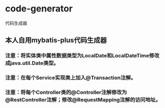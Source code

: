 # code-generator
代码生成器
## 本人自用mybatis-plus代码生成器



### 注意：将实体类中属性数据类型为LocalDate和LocalDateTime修改成java.util.Date类型。
### 注意：在每个Service实现类上加入@Transaction注解。
### 注意：将每个Controller类的@Controller注解修改为@RestController注解；修改@RequestMapping注解的访问地址。
